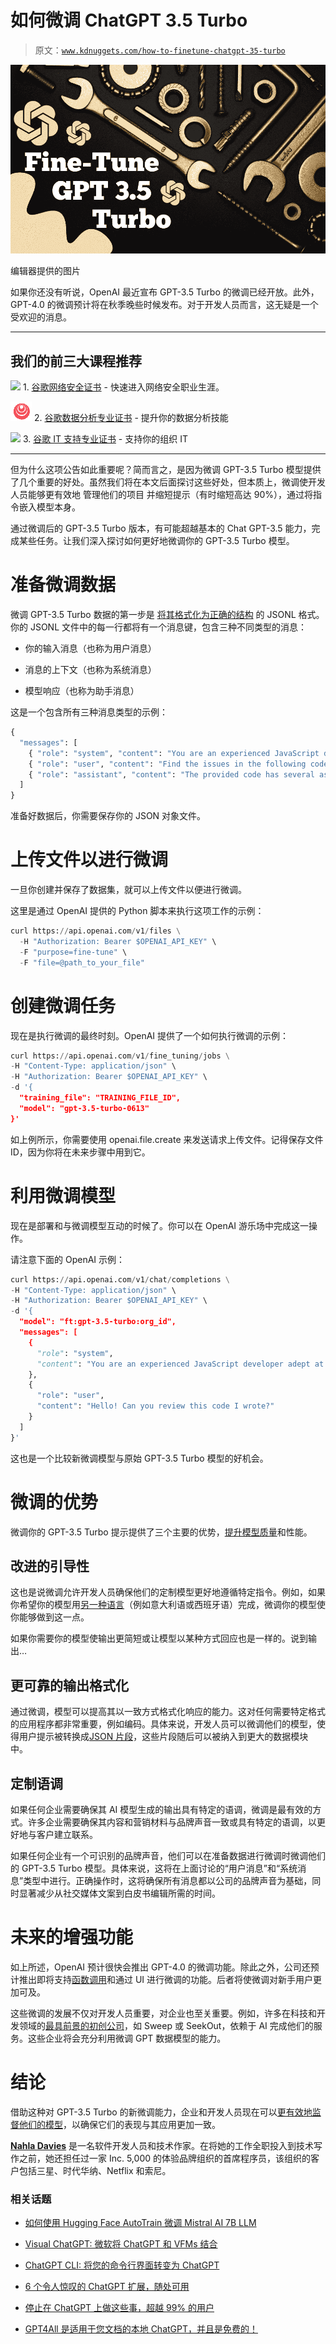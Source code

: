 # 如何微调 ChatGPT 3.5 Turbo

> 原文：[`www.kdnuggets.com/how-to-finetune-chatgpt-35-turbo`](https://www.kdnuggets.com/how-to-finetune-chatgpt-35-turbo)

![如何微调 ChatGPT 3.5 Turbo](img/f30f728e058db0ef82104d4072631856.png)

编辑器提供的图片

如果你还没有听说，OpenAI 最近宣布 GPT-3.5 Turbo 的微调已经开放。此外，GPT-4.0 的微调预计将在秋季晚些时候发布。对于开发人员而言，这无疑是一个受欢迎的消息。

* * *

## 我们的前三大课程推荐

![](img/0244c01ba9267c002ef39d4907e0b8fb.png) 1\. [谷歌网络安全证书](https://www.kdnuggets.com/google-cybersecurity) - 快速进入网络安全职业生涯。

![](img/e225c49c3c91745821c8c0368bf04711.png) 2\. [谷歌数据分析专业证书](https://www.kdnuggets.com/google-data-analytics) - 提升你的数据分析技能

![](img/0244c01ba9267c002ef39d4907e0b8fb.png) 3\. [谷歌 IT 支持专业证书](https://www.kdnuggets.com/google-itsupport) - 支持你的组织 IT

* * *

但为什么这项公告如此重要呢？简而言之，是因为微调 GPT-3.5 Turbo 模型提供了几个重要的好处。虽然我们将在本文后面探讨这些好处，但本质上，微调使开发人员能够更有效地 管理他们的项目 并缩短提示（有时缩短高达 90%），通过将指令嵌入模型本身。

通过微调后的 GPT-3.5 Turbo 版本，有可能超越基本的 Chat GPT-3.5 能力，完成某些任务。让我们深入探讨如何更好地微调你的 GPT-3.5 Turbo 模型。

# 准备微调数据

微调 GPT-3.5 Turbo 数据的第一步是 [将其格式化为正确的结构](https://ts2.space/en/gpt-3-5-turbo-fine-tuning-troubleshooting-the-jsonl-format-issue/) 的 JSONL 格式。你的 JSONL 文件中的每一行都将有一个消息键，包含三种不同类型的消息：

+   你的输入消息（也称为用户消息）

+   消息的上下文（也称为系统消息）

+   模型响应（也称为助手消息）

这是一个包含所有三种消息类型的示例：

```py
{
  "messages": [
    { "role": "system", "content": "You are an experienced JavaScript developer adept at correcting mistakes" },
    { "role": "user", "content": "Find the issues in the following code." },
    { "role": "assistant", "content": "The provided code has several aspects that could be improved upon." }
  ]
}
```

准备好数据后，你需要保存你的 JSON 对象文件。

# 上传文件以进行微调

一旦你创建并保存了数据集，就可以上传文件以便进行微调。

这里是通过 OpenAI 提供的 Python 脚本来执行这项工作的示例：

```py
curl https://api.openai.com/v1/files \
  -H "Authorization: Bearer $OPENAI_API_KEY" \
  -F "purpose=fine-tune" \
  -F "file=@path_to_your_file" 
```

# 创建微调任务

现在是执行微调的最终时刻。OpenAI 提供了一个如何执行微调的示例：

```py
curl https://api.openai.com/v1/fine_tuning/jobs \
-H "Content-Type: application/json" \
-H "Authorization: Bearer $OPENAI_API_KEY" \
-d '{
  "training_file": "TRAINING_FILE_ID",
  "model": "gpt-3.5-turbo-0613"
}'
```

如上例所示，你需要使用 openai.file.create 来发送请求上传文件。记得保存文件 ID，因为你将在未来步骤中用到它。

# 利用微调模型

现在是部署和与微调模型互动的时候了。你可以在 OpenAI 游乐场中完成这一操作。

请注意下面的 OpenAI 示例：

```py
curl https://api.openai.com/v1/chat/completions \
-H "Content-Type: application/json" \
-H "Authorization: Bearer $OPENAI_API_KEY" \
-d '{
  "model": "ft:gpt-3.5-turbo:org_id",
  "messages": [
    {
      "role": "system",
      "content": "You are an experienced JavaScript developer adept at correcting mistakes"
    },
    {
      "role": "user",
      "content": "Hello! Can you review this code I wrote?"
    }
  ]
}'
```

这也是一个比较新微调模型与原始 GPT-3.5 Turbo 模型的好机会。

# 微调的优势

微调你的 GPT-3.5 Turbo 提示提供了三个主要的优势，[提升模型质量](https://www.infoq.com/news/2023/08/got-3-5-fine-tuning/)和性能。

## 改进的引导性

这也是说微调允许开发人员确保他们的定制模型更好地遵循特定指令。例如，如果你希望你的模型用[另一种语言](https://www.mlyearning.org/languages-supported-by-chatgpt/#:~:text=ChatGPT%2C%20being%20a%20large%20language,to%20support%20over%2050%20languages.)（例如意大利语或西班牙语）完成，微调你的模型使你能够做到这一点。

如果你需要你的模型使输出更简短或让模型以某种方式回应也是一样的。说到输出…

## 更可靠的输出格式化

通过微调，模型可以提高其以一致方式格式化响应的能力。这对任何需要特定格式的应用程序都非常重要，例如编码。具体来说，开发人员可以微调他们的模型，使得用户提示被转换成[JSON 片段](https://code.visualstudio.com/docs/editor/userdefinedsnippets)，这些片段随后可以被纳入到更大的数据模块中。

## 定制语调

如果任何企业需要确保其 AI 模型生成的输出具有特定的语调，微调是最有效的方式。许多企业需要确保其内容和营销材料与品牌声音一致或具有特定的语调，以更好地与客户建立联系。

如果任何企业有一个可识别的品牌声音，他们可以在准备数据进行微调时微调他们的 GPT-3.5 Turbo 模型。具体来说，这将在上面讨论的“用户消息”和“系统消息”类型中进行。正确操作时，这将确保所有消息都以公司的品牌声音为基础，同时显著减少从社交媒体文案到白皮书编辑所需的时间。

# 未来的增强功能

如上所述，OpenAI 预计很快会推出 GPT-4.0 的微调功能。除此之外，公司还预计推出即将支持[函数调用](https://gpt-index.readthedocs.io/en/latest/examples/finetuning/openai_fine_tuning_functions.html)和通过 UI 进行微调的功能。后者将使微调对新手用户更加可及。

这些微调的发展不仅对开发人员重要，对企业也至关重要。例如，许多在科技和开发领域的[最具前景的初创公司](https://www.atlantic.net/dedicated-server-hosting/most-promising-start-ups-to-watch-in-2023/)，如 Sweep 或 SeekOut，依赖于 AI 完成他们的服务。这些企业将会充分利用微调 GPT 数据模型的能力。

# 结论

借助这种对 GPT-3.5 Turbo 的新微调能力，企业和开发人员现在可以[更有效地监督他们的模型](https://www.theverge.com/2023/8/22/23842042/openai-gpt-3-5-turbo-fine-tuning-enterprise-business-custom-chatbot-ai-artificial-intelligence)，以确保它们的表现与其应用更加一致。

[](http://nahlawrites.com/)****[Nahla Davies](http://nahlawrites.com/)**** 是一名软件开发人员和技术作家。在将她的工作全职投入到技术写作之前，她还担任过一家 Inc. 5,000 的体验品牌组织的首席程序员，该组织的客户包括三星、时代华纳、Netflix 和索尼。

### 相关话题

+   [如何使用 Hugging Face AutoTrain 微调 Mistral AI 7B LLM](https://www.kdnuggets.com/how-to-finetune-mistral-ai-7b-llm-with-hugging-face-autotrain)

+   [Visual ChatGPT: 微软将 ChatGPT 和 VFMs 结合](https://www.kdnuggets.com/2023/03/visual-chatgpt-microsoft-combine-chatgpt-vfms.html)

+   [ChatGPT CLI: 将您的命令行界面转变为 ChatGPT](https://www.kdnuggets.com/2023/07/chatgpt-cli-transform-commandline-interface-chatgpt.html)

+   [6 个令人惊叹的 ChatGPT 扩展，随处可用](https://www.kdnuggets.com/2023/04/6-chatgpt-mindblowing-extensions-anywhere.html)

+   [停止在 ChatGPT 上做这些事，超越 99% 的用户](https://www.kdnuggets.com/2023/05/stop-chatgpt-get-ahead-99-users.html)

+   [GPT4All 是适用于您文档的本地 ChatGPT，并且是免费的！](https://www.kdnuggets.com/2023/06/gpt4all-local-chatgpt-documents-free.html)
